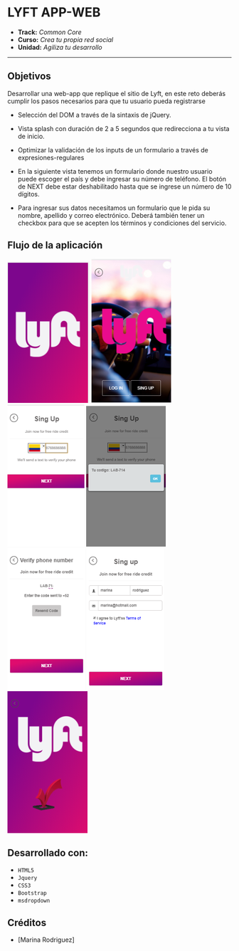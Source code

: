 # LYFT APP-WEB

* **Track:** _Common Core_
* **Curso:** _Crea tu propia red social_
* **Unidad:** _Agiliza tu desarrollo_

***
## Objetivos

Desarrollar una web-app que replique el sitio de Lyft, en este reto deberás cumplir los pasos necesarios para que tu usuario pueda registrarse

- Selección del DOM a través de la sintaxis de jQuery.

- Vista splash con duración de 2 a 5 segundos que redirecciona a tu vista de inicio.

- Optimizar la validación de los inputs de un formulario a través de expresiones-regulares

- En la siguiente vista tenemos un formulario donde nuestro usuario puede escoger el país y debe ingresar su número de teléfono. El botón de NEXT debe estar deshabilitado hasta que se ingrese un número de 10 dígitos.

- Para ingresar sus datos necesitamos un formulario que le pida su nombre, apellido y correo electrónico. Deberá también tener un checkbox para que se acepten los términos y condiciones del servicio. 

## Flujo de la aplicación

![botones de Control](assets/img/vista1.png)
![botones de Control](assets/img/vista2.png)
![botones de Control](assets/img/vista3.png)
![botones de Control](assets/img/vista4.png)
![botones de Control](assets/img/vista5.png)
![botones de Control](assets/img/vista6.png)
![botones de Control](assets/img/vista7.png)

## Desarrollado con:

- `HTML5` 
- `Jquery` 
- `CSS3` 
- `Bootstrap`
- `msdropdown`

##  Créditos
* [Marina Rodriguez] 